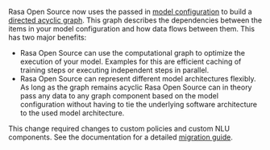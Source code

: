 Rasa Open Source now uses the passed in [model configuration](model-configuration) to build a
[directed acyclic graph](https://en.wikipedia.org/wiki/Directed_acyclic_graph).
This graph describes the dependencies between the items in your model configuration and
how data flows between them. This has two major benefits:

- Rasa Open Source can use the computational graph to optimize the execution of your
  model. Examples for this are efficient caching of training steps or executing
  independent steps in parallel.
- Rasa Open Source can represent different model architectures flexibly. As long as the
  graph remains acyclic Rasa Open Source can in theory pass any data to any graph
  component based on the model configuration without having to tie the underlying
  software architecture to the used model architecture.

This change required changes to custom policies and custom NLU components. See the
documentation for a detailed 
[migration guide](migration-guide#custom-policies-and-custom-components).